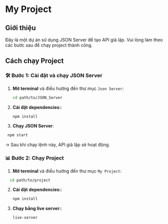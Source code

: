 # My Project

## Giới thiệu

Đây là một dự án sử dụng JSON Server để tạo API giả lập. Vui lòng làm theo các bước sau để chạy project thành công.

## Cách chạy Project

### 🛠 Bước 1: Cài đặt và chạy JSON Server

1. **Mở terminal** và điều hướng đến thư mục `Json Server`:
   ```bash
   cd path/to/JSON_Server
   ```
2. **Cài đặt dependencies:**:
   ```bash
   npm install
   ```
3. **Chạy JSON Server**:
  ```bash
   npm start
   ```
-> Sau khi chạy lệnh này, API giả lập sẽ hoạt động.

### 📊 Bước 2: Chạy Project
1. **Mở terminal** và điều hướng đến thư mục `My Project`:
 ```bash
   cd path/to/project
   ```
2. **Cài đặt dependencies:**:
   ```bash
   npm install
   ```
3. **Chạy bằng live server:**:
   ```bash
   live-server
   ```